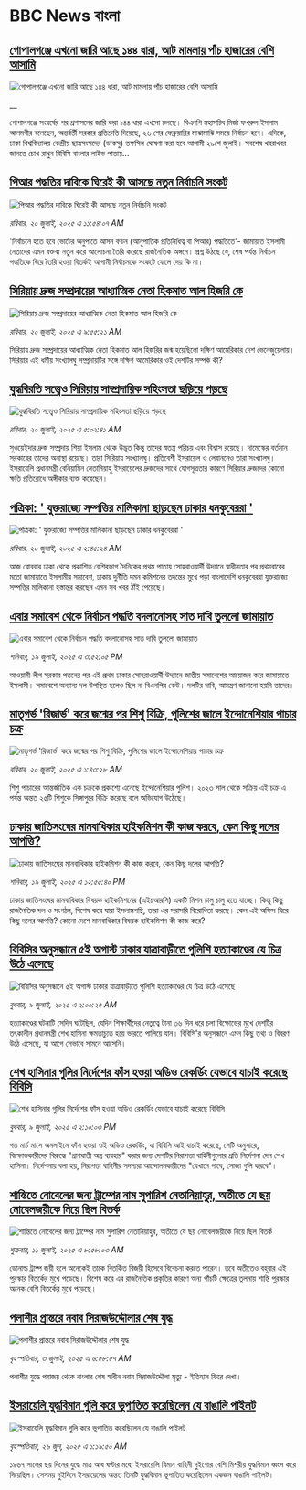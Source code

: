 # BBC News বাংলা## [গোপালগঞ্জে এখনো জারি আছে ১৪৪ ধারা,  আট মামলায় পাঁচ হাজারের বেশি আসামি](https://www.bbc.co.uk/bengali/live/czjkz10xpret?at_campaign=githubrss)![গোপালগঞ্জে এখনো জারি আছে ১৪৪ ধারা,  আট মামলায় পাঁচ হাজারের বেশি আসামি](https://ichef.bbci.co.uk/ace/standard/240/cpsprodpb/b620/live/feccf9b0-655f-11f0-8dbd-f3d32ebd3327.jpg)__গোপালগঞ্জে সংঘর্ষের পর প্রশাসনের জারি করা ১৪৪ ধারা এখনো চলছে। বিএনপি মহাসচিব মির্জা ফখরুল ইসলাম আলমগীর বলেছেন, অন্তর্বর্তী সরকার প্রতিশ্রুতি দিয়েছে, ২৬ শের ফেব্রুয়ারির মাঝামাঝি সময়ে নির্বাচন হবে। এদিকে, ঢাকা বিশ্ববিদ্যালয় কেন্দ্রীয় ছাত্রসংসদের (ডাকসু) তফসিল ঘোষণা করা হবে আগামী ২৯শে জুলাই। সবশেষ খবরাখবর জানতে চোখ রাখুন বিবিসি বাংলার লাইভ পাতায়...## [পিআর পদ্ধতির দাবিকে ঘিরেই কী আসছে নতুন নির্বাচনি সংকট](https://www.bbc.com/bengali/articles/cp3k063eqp3o?at_campaign=githubrss)![পিআর পদ্ধতির দাবিকে ঘিরেই কী আসছে নতুন নির্বাচনি সংকট](https://ichef.bbci.co.uk/ace/ws/240/cpsprodpb/c1f7/live/e1554f70-6557-11f0-89ea-4d6f9851f623.jpg)_রবিবার, ২০ জুলাই, ২০২৫ এ ১১:৫৪:০৭ AM_'নির্বাচনে হতে হবে ভোটের অনুপাতে আসন বণ্টন (আনুপাতিক প্রতিনিধিত্ব বা পিআর) পদ্ধতিতে'- জামায়াত ইসলামী নেতাদের এমন বক্তব্য নতুন করে আলোচনা তৈরি করেছে রাজনৈতিক অঙ্গনে। প্রশ্ন উঠছে যে, শেষ পর্যন্ত নির্বাচন পদ্ধতিকে ঘিরে তৈরি হওয়া বিতর্কই আগামী নির্বাচনকে সংকটে ফেলে দেয় কি না।## [সিরিয়ায় দ্রুজ সম্প্রদায়ের আধ্যাত্মিক নেতা হিকমাত আল হিজরি কে ](https://www.bbc.com/bengali/articles/cd974x758w0o?at_campaign=githubrss)![সিরিয়ায় দ্রুজ সম্প্রদায়ের আধ্যাত্মিক নেতা হিকমাত আল হিজরি কে ](https://ichef.bbci.co.uk/ace/ws/240/cpsprodpb/49c2/live/ead204c0-647c-11f0-89ea-4d6f9851f623.jpg)_রবিবার, ২০ জুলাই, ২০২৫ এ ৯:৫৫:২১ AM_সিরিয়ায় দ্রুজ সম্প্রদায়ের আধ্যাত্মিক নেতা হিকমাত আল হিজরির জন্ম হয়েছিলো দক্ষিণ আমেরিকার দেশ ভেনেজুয়েলায়। সিরিয়ার এই ধর্মীয় সংখ্যালঘু সম্প্রদায়টির সঙ্গে দক্ষিণ আমেরিকার ওই দেশটির সম্পর্ক কী?## [যুদ্ধবিরতি সত্ত্বেও সিরিয়ায় সাম্প্রদায়িক সহিংসতা ছড়িয়ে পড়ছে](https://www.bbc.com/bengali/articles/c4gdk0lyexeo?at_campaign=githubrss)![যুদ্ধবিরতি সত্ত্বেও সিরিয়ায় সাম্প্রদায়িক সহিংসতা ছড়িয়ে পড়ছে](https://ichef.bbci.co.uk/ace/ws/240/cpsprodpb/e3fe/live/39214420-6517-11f0-8dbd-f3d32ebd3327.jpg)_রবিবার, ২০ জুলাই, ২০২৫ এ ৫:০২:৪১ AM_সুওয়েইদার দ্রুজ সম্প্রদায় শিয়া ইসলাম থেকে উদ্ভূত কিন্তু তাদের স্বতন্ত্র পরিচয় এবং বিশ্বাস রয়েছে। দামেস্কের বর্তমান সরকারের তাদের অনাস্থা রয়েছে। তারা সিরিয়ায় সংখ্যালঘু। প্রতিবেশী ইসরায়েল ও লেবাননেও তারা সংখ্যালঘু। ইসরায়েলি প্রধানমন্ত্রী বেনিয়ামিন নেতানিয়াহু ইসরায়েলের দ্রুজদের সাথে যোগসূত্রতার কারণে সিরিয়ার দ্রুজদের কোনো ক্ষতি প্রতিরোধে অঙ্গীকার ব্যক্ত করেছেন।## [পত্রিকা: ' যুক্তরাজ্যে সম্পত্তির মালিকানা ছাড়ছেন ঢাকার ধনকুবেররা '](https://www.bbc.com/bengali/articles/czxwzgneerdo?at_campaign=githubrss)![পত্রিকা: ' যুক্তরাজ্যে সম্পত্তির মালিকানা ছাড়ছেন ঢাকার ধনকুবেররা '](https://ichef.bbci.co.uk/ace/ws/240/cpsprodpb/013f/live/086f3a20-650e-11f0-9bd4-3b6cedfeb853.jpg)_রবিবার, ২০ জুলাই, ২০২৫ এ ২:৪৫:২৪ AM_আজ রোববার ঢাকা থেকে প্রকাশিত বেশিরভাগ দৈনিকের প্রথম পাতায় সোহরাওয়ার্দী উদ্যানে স্বাধীনতার পর প্রথমবারের মতো জামায়াতে ইসলামীর সমাবেশ, ঢাকায় দুর্নীতি দমন কমিশনের তদন্তের মুখে পড়া বাংলাদেশি ধনকুবেররা যুক্তরাজ্যে সম্পত্তির মালিকানা হস্তান্তর করছেন এমন সব খবর ঠাঁই পেয়েছে।## [এবার সমাবেশ থেকে নির্বাচন পদ্ধতি বদলানোসহ সাত দাবি তুললো জামায়াত](https://www.bbc.com/bengali/articles/cx2vz7251rqo?at_campaign=githubrss)![এবার সমাবেশ থেকে নির্বাচন পদ্ধতি বদলানোসহ সাত দাবি তুললো জামায়াত](https://ichef.bbci.co.uk/ace/ws/240/cpsprodpb/e0eb/live/ac411220-64b1-11f0-af20-030418be2ca5.jpg)_শনিবার, ১৯ জুলাই, ২০২৫ এ ৩:৫২:০৫ PM_আওয়ামী লীগ সরকার পতনের পর এই প্রথম ঢাকার সোহরাওয়ার্দী উদ্যানে জাতীয় সমাবেশের আয়োজন করে জামায়াতে ইসলামী। সমাবেশে অন্যান্য দল উপস্থিত হলেও ছিল না বিএনপির কেউ। দলটির দাবি, আমন্ত্রণ জানানো হয়নি তাদের।## [মাতৃগর্ভ 'রিজার্ভ' করে জন্মের পর শিশু বিক্রি, পুলিশের জালে ইন্দোনেশিয়ার পাচার চক্র](https://www.bbc.com/bengali/articles/cvg8ymg41kjo?at_campaign=githubrss)![মাতৃগর্ভ 'রিজার্ভ' করে জন্মের পর শিশু বিক্রি, পুলিশের জালে ইন্দোনেশিয়ার পাচার চক্র](https://ichef.bbci.co.uk/ace/ws/240/cpsprodpb/0904/live/c901ed20-6485-11f0-af20-030418be2ca5.jpg)_রবিবার, ২০ জুলাই, ২০২৫ এ ১:৪৩:২৮ AM_শিশু পাচারের আন্তর্জাতিক এক চক্রকে প্রকাশ্যে এনেছে ইন্দোনেশিয়ার পুলিশ। ২০২৩ সাল থেকে সক্রিয় এই চক্র এ পর্যন্ত অন্তত ২৫টি শিশুকে সিঙ্গাপুরে বিক্রি করেছে বলে  অভিযোগ উঠেছে।## [ঢাকায় জাতিসংঘের মানবাধিকার হাইকমিশন কী কাজ করবে, কেন কিছু দলের আপত্তি?](https://www.bbc.com/bengali/articles/cpvje27p9m9o?at_campaign=githubrss)![ঢাকায় জাতিসংঘের মানবাধিকার হাইকমিশন কী কাজ করবে, কেন কিছু দলের আপত্তি?](https://ichef.bbci.co.uk/ace/ws/240/cpsprodpb/ffae/live/7bea2ad0-6484-11f0-b7ac-ada40bafab51.jpg)_শনিবার, ১৯ জুলাই, ২০২৫ এ ১২:৫৫:৪০ PM_ঢাকায় জাতিসংঘের মানবাধিকার বিষয়ক হাইকমিশনের (এইচআরসি) একটি মিশন চালু চালু হতে যাচ্ছে। কিন্তু কিছু রাজনৈতিক দল ও সংগঠন, বিশেষ করে যারা ইসলামপন্থি, তারা এর সরাসরি বিরোধিতা করছে। কেন এই অফিস ঘিরে কিছু দলের আপত্তি? কোনো দেশে মানবাধিকার বিষয়ক হাইকমিশন কী কাজ করে?## [বিবিসির অনুসন্ধানে ৫ই অগাস্ট ঢাকার যাত্রাবাড়ীতে পুলিশি হত্যাকাণ্ডের যে চিত্র উঠে এসেছে](https://www.bbc.com/bengali/articles/ce9x120d74yo?at_campaign=githubrss)![বিবিসির অনুসন্ধানে ৫ই অগাস্ট ঢাকার যাত্রাবাড়ীতে পুলিশি হত্যাকাণ্ডের যে চিত্র উঠে এসেছে](https://ichef.bbci.co.uk/ace/ws/240/cpsprodpb/f4e7/live/69ad1a10-5c70-11f0-960d-e9f1088a89fe.png)_বুধবার, ৯ জুলাই, ২০২৫ এ ২:০০:২৫ AM_হত্যাকাণ্ডের ঘটনাটি সেদিন ঘটেছিল, যেদিন শিক্ষার্থীদের নেতৃত্বে টানা ৩৬ দিন ধরে চলা বিক্ষোভের মুখে দেশটির তৎকালীন প্রধানমন্ত্রী শেখ হাসিনা ক্ষমতাচ্যুত হয়ে ভারতে পালিয়ে যান। বিবিসি'র অনুসন্ধানে এমন কিছু তথ্য ও বিবরণ উঠে এসেছে, যা আগে সেভাবে সামনে আসেনি।## [শেখ হাসিনার গুলির নির্দেশের ফাঁস হওয়া অডিও রেকর্ডিং যেভাবে যাচাই করেছে বিবিসি](https://www.bbc.com/bengali/articles/c75rx4w55xyo?at_campaign=githubrss)![শেখ হাসিনার গুলির নির্দেশের ফাঁস হওয়া অডিও রেকর্ডিং যেভাবে যাচাই করেছে বিবিসি](https://ichef.bbci.co.uk/ace/ws/240/cpsprodpb/56e5/live/14cd90c0-5cce-11f0-a40e-a1af2950b220.jpg)_বুধবার, ৯ জুলাই, ২০২৫ এ ২:১০:০৩ PM_গত মার্চ মাসে অনলাইনে ফাঁস হওয়া ওই অডিও রেকর্ডিং, যা বিবিসি আই যাচাই করেছে, সেটি অনুসারে, বিক্ষোভকারীদের বিরুদ্ধে "প্রাণঘাতী অস্ত্র ব্যবহার" করার জন্য দেশটির নিরাপত্তা বাহিনীগুলোর প্রতি নির্দেশনা দেন শেখ হাসিনা। নির্দেশনায় বলা হয়, নিরাপত্তা বাহিনীর সদস্যরা আন্দোলনকারীদের "যেখানে পাবে, সোজা গুলি করবে"।## [শান্তিতে নোবেলের জন্য ট্রাম্পের নাম সুপারিশ নেতানিয়াহুর, অতীতে যে ছয় নোবেলজয়ীকে নিয়ে ছিল বিতর্ক](https://www.bbc.com/bengali/articles/c3d1mgdr75eo?at_campaign=githubrss)![শান্তিতে নোবেলের জন্য ট্রাম্পের নাম সুপারিশ নেতানিয়াহুর, অতীতে যে ছয় নোবেলজয়ীকে নিয়ে ছিল বিতর্ক](https://ichef.bbci.co.uk/ace/ws/240/cpsprodpb/187a/live/08eb85f0-5d82-11f0-a40e-a1af2950b220.jpg)_শুক্রবার, ১১ জুলাই, ২০২৫ এ ৮:৫৮:০৩ AM_ডোনাল্ড ট্রাম্প জয়ী হলে অনেকেই তাকে বিতর্কিত বিজয়ী হিসেবে বিবেচনা করতে পারেন। তবে অতীতেও বহুবার এই পুরস্কার বিতর্কের মুখে পড়েছে। বিশেষ করে এর রাজনৈতিক প্রকৃতির কারণে অন্য পাঁচটি ক্ষেত্রের তুলনায় শান্তি পুরস্কার অনেক বেশি বিতর্কের মুখে পড়েছে।## [পলাশীর প্রান্তরে  নবাব সিরাজউদ্দৌলার শেষ যুদ্ধ](https://www.bbc.com/bengali/articles/c24vzv0mpypo?at_campaign=githubrss)![পলাশীর প্রান্তরে  নবাব সিরাজউদ্দৌলার শেষ যুদ্ধ](https://ichef.bbci.co.uk/ace/ws/240/cpsprodpb/fbee/live/deeb8c10-5759-11f0-960d-e9f1088a89fe.jpg)_বৃহস্পতিবার, ৩ জুলাই, ২০২৫ এ ৬:৫৮:৫৭ AM_পলাশীর যুদ্ধে পরাজয় থেকে বাংলার শেষ স্বাধীন নবাব সিরাজউদ্দৌলা মৃত্যু - ইতিহাস ফিরে দেখা।## [ইসরায়েলি যুদ্ধবিমান গুলি করে ভূপাতিত করেছিলেন যে বাঙালি পাইলট](https://www.bbc.com/bengali/articles/cx2vgyzvjzlo?at_campaign=githubrss)![ইসরায়েলি যুদ্ধবিমান গুলি করে ভূপাতিত করেছিলেন যে বাঙালি পাইলট](https://ichef.bbci.co.uk/ace/ws/240/cpsprodpb/8474/live/82f77130-51aa-11f0-8485-7bd50fa63665.jpg)_বৃহস্পতিবার, ২৬ জুন, ২০২৫ এ ১:১৯:৫০ AM_১৯৬৭ সালের ছয় দিনের যুদ্ধে মাত্র আধ ঘণ্টার মধ্যে ইসরায়েলি বিমান বাহিনী দুইশোর বেশি মিশরীয় যুদ্ধবিমান ধ্বংস করে দিয়েছিল। সেসময় দুইদিনে ইসরায়েলের অন্তত তিনটি যুদ্ধবিমান ভূপাতিত করেছিলেন একজন বাঙালি পাইলট।